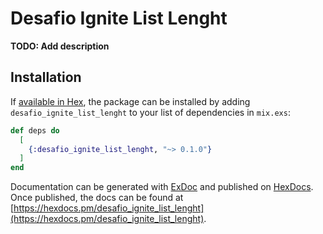 # Desafio Ignite List Lenght

**TODO: Add description**

## Installation

If [available in Hex](https://hex.pm/docs/publish), the package can be installed
by adding `desafio_ignite_list_lenght` to your list of dependencies in `mix.exs`:

```elixir
def deps do
  [
    {:desafio_ignite_list_lenght, "~> 0.1.0"}
  ]
end
```

Documentation can be generated with [ExDoc](https://github.com/elixir-lang/ex_doc)
and published on [HexDocs](https://hexdocs.pm). Once published, the docs can
be found at [https://hexdocs.pm/desafio_ignite_list_lenght](https://hexdocs.pm/desafio_ignite_list_lenght).

